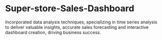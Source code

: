 # Super-store-Sales-Dashboard
Incorporated data analysis techniques, specializing in time series analysis to deliver valuable insights, accurate sales forecasting and interactive dashboard creation, driving business success.
